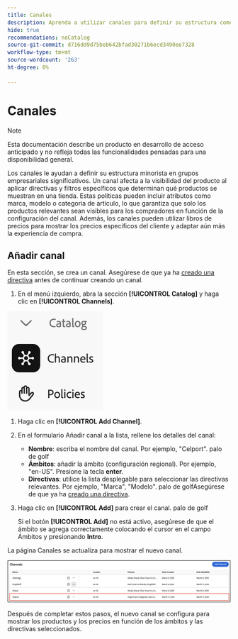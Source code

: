 ```yaml
---
title: Canales
description: Aprenda a utilizar canales para definir su estructura comercial en grupos comerciales significativos.
hide: true
recommendations: noCatalog
source-git-commit: d716dd9d75beb642bfad30271b6ecd3490ee7328
workflow-type: tm+mt
source-wordcount: '263'
ht-degree: 0%

---
```


# Canales

>[!NOTE]
>
>Esta documentación describe un producto en desarrollo de acceso anticipado y no refleja todas las funcionalidades pensadas para una disponibilidad general.

Los canales le ayudan a definir su estructura minorista en grupos empresariales significativos. Un canal afecta a la visibilidad del producto al aplicar directivas y filtros específicos que determinan qué productos se muestran en una tienda. Estas políticas pueden incluir atributos como marca, modelo o categoría de artículo, lo que garantiza que solo los productos relevantes sean visibles para los compradores en función de la configuración del canal. Además, los canales pueden utilizar libros de precios para mostrar los precios específicos del cliente y adaptar aún más la experiencia de compra.

## Añadir canal

En esta sección, se crea un canal. Asegúrese de que ya ha [creado una directiva](./policies.md) antes de continuar creando un canal.

1. En el menú izquierdo, abra la sección **[!UICONTROL Catalog]** y haga clic en **[!UICONTROL Channels]**.

![Canales](../assets/channels.png)

1. Haga clic en **[!UICONTROL Add Channel]**.

1. En el formulario Añadir canal a la lista, rellene los detalles del canal:

   * **Nombre**: escriba el nombre del canal. Por ejemplo, &quot;Celport&quot;. palo de golf
   * **Ámbitos**: añadir la ámbito (configuración regional). Por ejemplo, &quot;en-US&quot;. Presione la tecla **enter**.
   * **Directivas**: utilice la lista desplegable para seleccionar las directivas relevantes. Por ejemplo, &quot;Marca&quot;, &quot;Modelo&quot;. palo de golfAsegúrese de que ya ha [creado una directiva](./policies.md).

1. Haga clic en **[!UICONTROL Add]** para crear el canal. palo de golf

   Si el botón **[!UICONTROL Add]** no está activo, asegúrese de que el ámbito se agrega correctamente colocando el cursor en el campo Ámbitos y presionando **Intro**.

La página Canales se actualiza para mostrar el nuevo canal.&#x200B;

![Página de canales actualizada](../assets/updated-channels-list.png)

Después de completar estos pasos, el nuevo canal se configura para mostrar los productos y los precios en función de los ámbitos y las directivas seleccionados.
